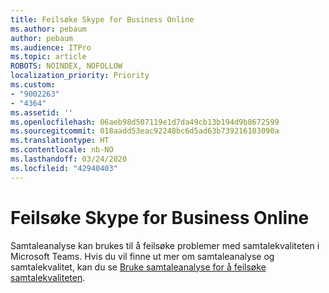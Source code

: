 ```yaml
---
title: Feilsøke Skype for Business Online
ms.author: pebaum
author: pebaum
ms.audience: ITPro
ms.topic: article
ROBOTS: NOINDEX, NOFOLLOW
localization_priority: Priority
ms.custom:
- "9002263"
- "4364"
ms.assetid: ''
ms.openlocfilehash: 06aeb98d507119e1d7da49cb13b194d9b8672599
ms.sourcegitcommit: 018aadd53eac92248bc6d5ad63b739216103090a
ms.translationtype: HT
ms.contentlocale: nb-NO
ms.lasthandoff: 03/24/2020
ms.locfileid: "42940403"
---
```

# <a name="troubleshoot-skype-for-business-call-quality"></a>Feilsøke Skype for Business Online

Samtaleanalyse kan brukes til å feilsøke problemer med samtalekvaliteten i Microsoft Teams. Hvis du vil finne ut mer om samtaleanalyse og samtalekvalitet, kan du se [Bruke samtaleanalyse for å feilsøke samtalekvaliteten](https://docs.microsoft.com/MicrosoftTeams/use-call-analytics-to-troubleshoot-poor-call-quality).

